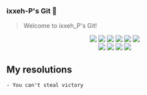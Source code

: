 ### ixxeh-P's Git 🤭
> Welcome to ixxeh_P's Git!

<div align="center">
   
   
   <img src="https://img.shields.io/badge/C++-00599C?style=flat&logo=cplusplus&logoColor=white"/> 
   <img src="https://img.shields.io/badge/Python-3776AB?style=flat&logo=python&logoColor=white"/>
   <img src="https://img.shields.io/badge/Html5-E34F26?style=flat&logo=html5&logoColor=white"/>
   <img src="https://img.shields.io/badge/Cisco-1BA0D7?style=flat&logo=cisco&logoColor=white"/>

   <img src="https://img.shields.io/badge/Debian-A81D33?style=flat&logo=debian&logoColor=white"/>
   
   <img src="https://img.shields.io/badge/Windows 11-0078D4?style=flat&logo=windows11&logoColor=white"/>
</div>
<div align="center">
   <img src="https://img.shields.io/badge/Visual Studio Code-007ACC?style=flat&logo=visualstudiocode&logoColor=white"/>
   <img src="https://img.shields.io/badge/X-000000?style=flat&logo=x&logoColor=white"/>
   
   <img src="https://img.shields.io/badge/AfterEffects-9999FF?style=flat&logo=adobeaftereffects&logoColor=white"/>
   
   <img src="https://img.shields.io/badge/SamsungSDS-1428A0?style=flat&logo=samsung&logoColor=white"/>
   
</div>

## My resolutions
```
- You can't steal victory
```
 
